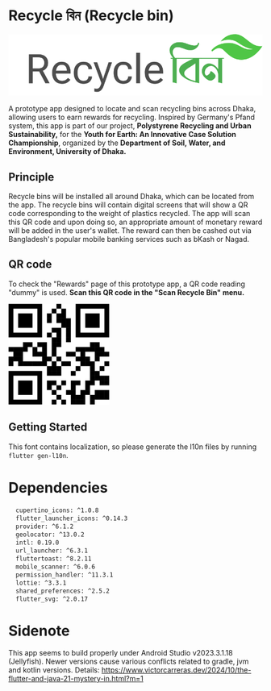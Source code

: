 # Recycle বিন (Recycle bin)

![Recycle bin app logo](https://raw.githubusercontent.com/nasseef20/recycle_bin/40e7c922b298a09d6ebbba9a81c67a3c72562e7b/assets/logo_horizontal.svg)

A prototype app designed to locate and scan recycling bins across Dhaka, allowing users to earn rewards for recycling. Inspired by Germany's Pfand system, this app is part of our project, **Polystyrene Recycling and Urban Sustainability,** for the **Youth for Earth: An Innovative Case Solution Championship**, organized by the **Department of Soil, Water, and Environment, University of Dhaka.**


## Principle
Recycle bins will be installed all around Dhaka, which can be located from the app.
The recycle bins will contain digital screens that will show a QR code corresponding to the weight of plastics recycled.
The app will scan this QR code and upon doing so, an appropriate amount of monetary reward will be added in the user's wallet.
The reward can then be cashed out via Bangladesh's popular mobile banking services such as bKash or Nagad.

## QR code
To check the "Rewards" page of this prototype app, a QR code reading "dummy" is used.
**Scan this QR code in the "Scan Recycle Bin" menu.**

<img src="https://raw.githubusercontent.com/nasseef20/recycle_bin/refs/heads/master/assets/dummy_qr_code.png" width="200">


## Getting Started

This font contains localization, so please generate the l10n files by running `flutter gen-l10n`.

# Dependencies
```
  cupertino_icons: ^1.0.8
  flutter_launcher_icons: ^0.14.3
  provider: ^6.1.2
  geolocator: ^13.0.2
  intl: 0.19.0
  url_launcher: ^6.3.1
  fluttertoast: ^8.2.11
  mobile_scanner: ^6.0.6
  permission_handler: ^11.3.1
  lottie: ^3.3.1
  shared_preferences: ^2.5.2
  flutter_svg: ^2.0.17
```
# Sidenote
This app seems to build properly under Android Studio v2023.3.1.18 (Jellyfish). Newer versions cause various conflicts related to gradle, jvm and kotlin versions. 
Details: https://www.victorcarreras.dev/2024/10/the-flutter-and-java-21-mystery-in.html?m=1
